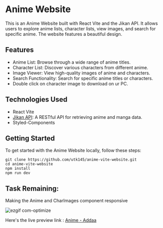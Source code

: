 
#  Anime Website

This is an Anime Website built with React Vite and the Jikan API. It allows users to explore anime lists, character lists, view images, and search for specific anime. The website features a beautiful design.


## Features

- Anime List: Browse through a wide range of anime titles.
- Character List: Discover various characters from different anime.
- Image Viewer: View high-quality images of anime and characters.
- Search Functionality: Search for specific anime titles or characters.
- Double click on character image to download on ur PC.

## Technologies Used

- React Vite
- [Jikan API](https://jikan.moe/): A RESTful API for retrieving anime and manga data.
- Styled-Components

## Getting Started

To get started with the Anime Website locally, follow these steps:


   ```
   git clone https://github.com/utk145/anime-vite-website.git
   cd anime-vite-website
   npm install
   npm run dev

   ```

## Task Remaining:
 Making the Anime and CharImages component responsive

![ezgif com-optimize](https://github.com/utk145/anime-vite-website/assets/122993091/49f301af-20b4-4cea-a142-c413970c491b)

Here's the live preview link : [Anime - Addaa](https://ut-anime-adda.netlify.app/)
